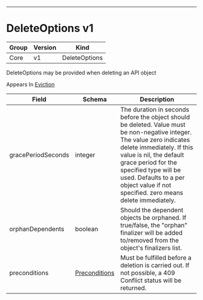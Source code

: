 

-----------
# DeleteOptions v1



Group        | Version     | Kind
------------ | ---------- | -----------
Core | v1 | DeleteOptions







DeleteOptions may be provided when deleting an API object

<aside class="notice">
Appears In <a href="#eviction-v1alpha1">Eviction</a> </aside>

Field        | Schema     | Description
------------ | ---------- | -----------
gracePeriodSeconds | integer | The duration in seconds before the object should be deleted. Value must be non-negative integer. The value zero indicates delete immediately. If this value is nil, the default grace period for the specified type will be used. Defaults to a per object value if not specified. zero means delete immediately.
orphanDependents | boolean | Should the dependent objects be orphaned. If true/false, the "orphan" finalizer will be added to/removed from the object's finalizers list.
preconditions | [Preconditions](#preconditions-v1) | Must be fulfilled before a deletion is carried out. If not possible, a 409 Conflict status will be returned.






